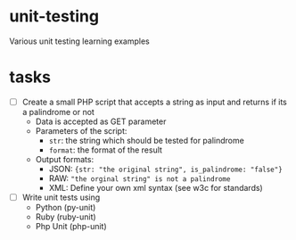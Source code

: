 # unit-testing
Various unit testing learning examples
# tasks
* [ ] Create a small PHP script that accepts a string as input and returns if its a palindrome or not
  * Data is accepted as GET parameter
  * Parameters of the script:
     * ```str```: the string which should be tested for palindrome
     * ```format```: the format of the result
  * Output formats:
     * JSON: ```{str: "the original string", is_palindrome: "false"}```
     * RAW: ```"the orginal string" is not a palindrome```
     * XML: Define your own xml syntax (see w3c for standards)
* [ ] Write unit tests using
  * Python (py-unit)
  * Ruby (ruby-unit)
  * Php Unit (php-unit)
